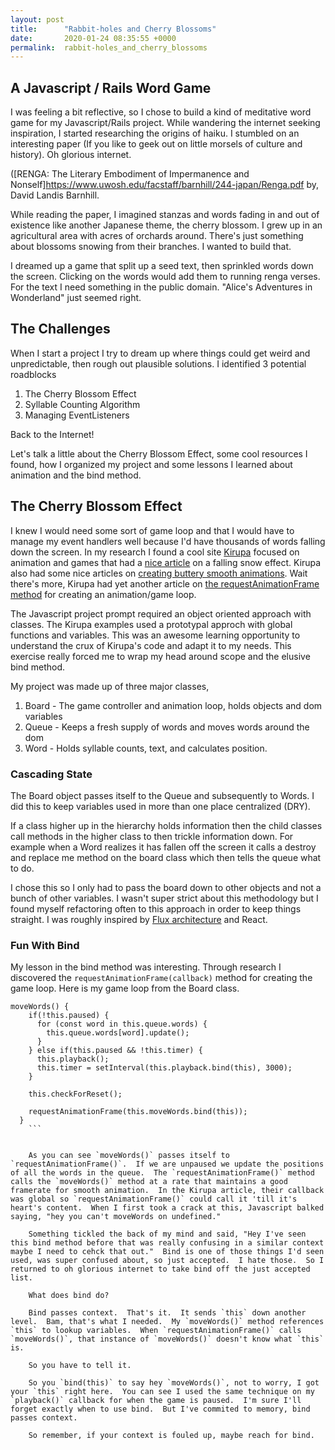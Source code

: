 ```yaml
---
layout: post
title:      "Rabbit-holes and Cherry Blossoms"
date:       2020-01-24 08:35:55 +0000
permalink:  rabbit-holes_and_cherry_blossoms
---
```


## A Javascript / Rails Word Game

I was feeling a bit reflective, so I chose to build a kind of meditative word game for my Javascript/Rails project.  While wandering the internet seeking inspiration, I started researching the origins of haiku.  I stumbled on an interesting paper (If you like to geek out on little morsels of culture and history). Oh glorious internet. 

([RENGA: The Literary Embodiment of Impermanence and Nonself]https://www.uwosh.edu/facstaff/barnhill/244-japan/Renga.pdf by, David Landis Barnhill.

While reading the paper, I imagined stanzas and words fading in and out of existence like another Japanese theme, the cherry blossom.  I grew up in an agricultural area with acres of orchards around.  There's just something about blossoms snowing from their branches.  I wanted to build that.

I dreamed up a game that split up a seed text, then sprinkled words down the screen.  Clicking on the words would add them to running renga verses.  For the text I need something in the public domain.  "Alice's Adventures in Wonderland" just seemed right.

## The Challenges
When I start a project I try to dream up where things could get weird and unpredictable, then rough out plausible solutions.  I identified 3 potential roadblocks

1. The Cherry Blossom Effect
2. Syllable Counting Algorithm
3. Managing EventListeners

Back to the Internet!

Let's talk a little about the Cherry Blossom Effect, some cool resources I found, how I organized my project and some lessons I learned about animation and the bind method.

## The Cherry Blossom Effect
I knew I would need some sort of game loop and that I would have to manage my event handlers well because I'd have thousands of words falling down the screen.  In my research I found a cool site [Kirupa](https://www.kirupa.com/) focused on animation and games that had a [nice article](https://www.kirupa.com/html5/the_falling_snow_effect.htm) on a falling snow effect.  Kirupa also had some nice articles on [creating buttery smooth animations](https://www.kirupa.com/html5/creating_buttery_smooth_animations.htm).  Wait there's more, Kirupa had yet another article on [the requestAnimationFrame method](https://www.kirupa.com/html5/animating_with_requestAnimationFrame.htm) for creating an animation/game loop.

The Javascript project prompt required an object oriented approach with classes.  The Kirupa examples used a prototypal approch with global functions and variables.  This was an awesome learning opportunity to understand the crux of Kirupa's code and adapt it to my needs.  This exercise really forced me to wrap my head around scope and the elusive bind method.

My project was made up of three major classes,

1. Board - The game controller and animation loop, holds objects and dom variables
2. Queue - Keeps a fresh supply of words and moves words around the dom
3. Word - Holds syllable counts, text, and calculates position.

### Cascading State
The Board object passes itself to the Queue and subsequently to Words. I did this to keep variables used in more than one place centralized (DRY).  

If a class higher up in the hierarchy holds information then the child classes call methods in the higher class to then trickle information down.  For example when a Word realizes it has fallen off the screen it calls a destroy and replace me method on the board class which then tells the queue what to do. 

I chose this so I only had to pass the board down to other objects and not a bunch of other variables.  I wasn't super strict about this methodology but I found myself refactoring often to this approach in order to keep things straight.  I was roughly inspired by [Flux architecture](http://fluxxor.com/what-is-flux.html) and React.

### Fun With Bind
My lesson in the bind method was interesting.  Through research I discovered the `requestAnimationFrame(callback)` method for creating the game loop.  Here is my game loop from the Board class.

```
moveWords() {
    if(!this.paused) {
      for (const word in this.queue.words) {
        this.queue.words[word].update();
      }
    } else if(this.paused && !this.timer) {
      this.playback();
      this.timer = setInterval(this.playback.bind(this), 3000);
    }

    this.checkForReset();

    requestAnimationFrame(this.moveWords.bind(this));
  }
	```
	
	
	As you can see `moveWords()` passes itself to `requestAnimationFrame()`.  If we are unpaused we update the positions of all the words in the queue.  The `requestAnimationFrame()` method calls the `moveWords()` method at a rate that maintains a good framerate for smooth animation.  In the Kirupa article, their callback was global so `requestAnimationFrame()` could call it 'till it's heart's content.  When I first took a crack at this, Javascript balked saying, "hey you can't moveWords on undefined."
	
	Something tickled the back of my mind and said, "Hey I've seen this bind method before that was really confusing in a similar context maybe I need to cehck that out."  Bind is one of those things I'd seen used, was super confused about, so just accepted.  I hate those.  So I returned to oh glorious internet to take bind off the just accepted list.  
	
	What does bind do?
	
	Bind passes context.  That's it.  It sends `this` down another level.  Bam, that's what I needed.  My `moveWords()` method references `this` to lookup variables.  When `requestAnimationFrame()` calls `moveWords()`, that instance of `moveWords()` doesn't know what `this` is.  
	
	So you have to tell it.
	
	So you `bind(this)` to say hey `moveWords()`, not to worry, I got your `this` right here.  You can see I used the same technique on my `playback()` callback for when the game is paused.  I'm sure I'll forget exactly when to use bind.  But I've commited to memory, bind passes context.  
	
	So remember, if your context is fouled up, maybe reach for bind.

